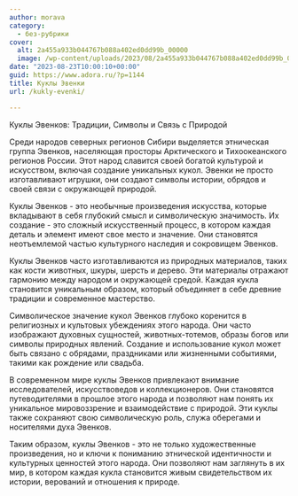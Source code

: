 ```yaml
---
author: morava
category:
  - без-рубрики
cover:
  alt: 2a455a933b044767b088a402ed0dd99b_00000
  image: /wp-content/uploads/2023/08/2a455a933b044767b088a402ed0dd99b_00000.jpg
date: "2023-08-23T10:00:10+00:00"
guid: https://www.adora.ru/?p=1144
title: Куклы Эвенки
url: /kukly-evenki/

---
```

Куклы Эвенков: Традиции, Символы и Связь с Природой

Среди народов северных регионов Сибири выделяется этническая группа Эвенков, населяющая просторы Арктического и Тихоокеанского регионов России. Этот народ славится своей богатой культурой и искусством, включая создание уникальных кукол. Эвенки не просто изготавливают игрушки, они создают символы истории, обрядов и своей связи с окружающей природой.

Куклы Эвенков \- это необычные произведения искусства, которые вкладывают в себя глубокий смысл и символическую значимость. Их создание \- это сложный искусственный процесс, в котором каждая деталь и элемент имеют свое место и значение. Они становятся неотъемлемой частью культурного наследия и сокровищем Эвенков.

Куклы Эвенков часто изготавливаются из природных материалов, таких как кости животных, шкуры, шерсть и дерево. Эти материалы отражают гармонию между народом и окружающей средой. Каждая кукла становится уникальным образом, который объединяет в себе древние традиции и современное мастерство.

Символическое значение кукол Эвенков глубоко коренится в религиозных и культовых убеждениях этого народа. Они часто изображают духовных сущностей, животных-тотемов, образы богов или символы природных явлений. Создание и использование кукол может быть связано с обрядами, праздниками или жизненными событиями, такими как рождение или свадьба.

В современном мире куклы Эвенков привлекают внимание исследователей, искусствоведов и коллекционеров. Они становятся путеводителями в прошлое этого народа и позволяют нам понять их уникальное мировоззрение и взаимодействие с природой. Эти куклы также сохраняют свою символическую роль, служа оберегами и носителями духа Эвенков.

Таким образом, куклы Эвенков \- это не только художественные произведения, но и ключи к пониманию этнической идентичности и культурных ценностей этого народа. Они позволяют нам заглянуть в их мир, в котором каждая кукла становится живым свидетельством их истории, верований и отношения к природе.
